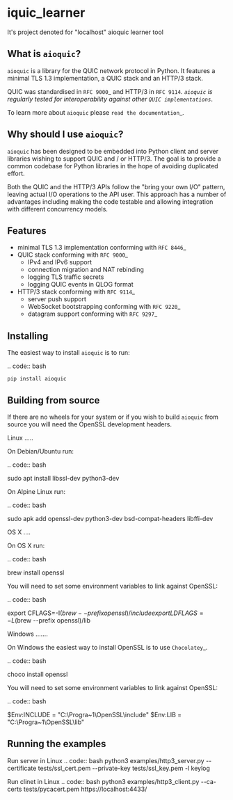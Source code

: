 # iquic_learner
It's project denoted for "localhost" aioquic learner tool 

 

What is ``aioquic``?
--------------------

``aioquic`` is a library for the QUIC network protocol in Python. It features
a minimal TLS 1.3 implementation, a QUIC stack and an HTTP/3 stack.

QUIC was standardised in `RFC 9000`_ and HTTP/3 in `RFC 9114`_.
``aioquic`` is regularly tested for interoperability against other
`QUIC implementations`_.

To learn more about ``aioquic`` please `read the documentation`_.

Why should I use ``aioquic``?
-----------------------------

``aioquic`` has been designed to be embedded into Python client and server
libraries wishing to support QUIC and / or HTTP/3. The goal is to provide a
common codebase for Python libraries in the hope of avoiding duplicated effort.

Both the QUIC and the HTTP/3 APIs follow the "bring your own I/O" pattern,
leaving actual I/O operations to the API user. This approach has a number of
advantages including making the code testable and allowing integration with
different concurrency models.

Features
--------

- minimal TLS 1.3 implementation conforming with `RFC 8446`_
- QUIC stack conforming with `RFC 9000`_
   * IPv4 and IPv6 support
   * connection migration and NAT rebinding
   * logging TLS traffic secrets
   * logging QUIC events in QLOG format
- HTTP/3 stack conforming with `RFC 9114`_
   * server push support
   * WebSocket bootstrapping conforming with `RFC 9220`_
   * datagram support conforming with `RFC 9297`_

Installing
----------

The easiest way to install ``aioquic`` is to run:

.. code:: bash

    pip install aioquic

Building from source
--------------------

If there are no wheels for your system or if you wish to build ``aioquic``
from source you will need the OpenSSL development headers.

Linux
.....

On Debian/Ubuntu run:

.. code:: bash

   sudo apt install libssl-dev python3-dev

On Alpine Linux run:

.. code:: bash

   sudo apk add openssl-dev python3-dev bsd-compat-headers libffi-dev

OS X
....

On OS X run:

.. code:: bash

   brew install openssl

You will need to set some environment variables to link against OpenSSL:

.. code:: bash

   export CFLAGS=-I$(brew --prefix openssl)/include
   export LDFLAGS=-L$(brew --prefix openssl)/lib

Windows
.......

On Windows the easiest way to install OpenSSL is to use `Chocolatey`_.

.. code:: bash

   choco install openssl

You will need to set some environment variables to link against OpenSSL:

.. code:: bash

  $Env:INCLUDE = "C:\Progra~1\OpenSSL\include"
  $Env:LIB = "C:\Progra~1\OpenSSL\lib"

Running the examples
--------------------
Run server in Linux
.. code:: bash
    python3 examples/http3_server.py --certificate tests/ssl_cert.pem --private-key tests/ssl_key.pem -l keylog

Run clinet in Linux
.. code:: bash
    python3 examples/http3_client.py --ca-certs tests/pycacert.pem https://localhost:4433/

